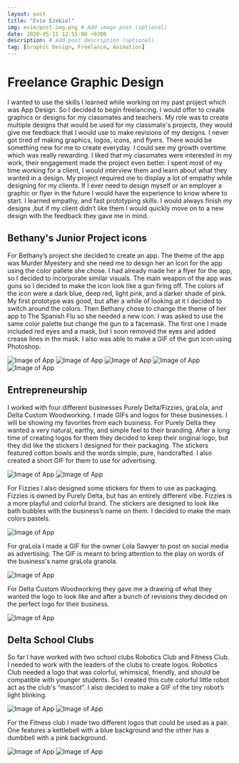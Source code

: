 ```yaml
---
layout: post
title: "Evie Ezekiel"
img: evie/post-img.png # Add image post (optional)
date: 2020-05-15 12:55:00 +0300
description: # Add post description (optional)
tag: [Graphic Design, Freelance, Animation]
---
```

# Freelance Graphic Design
I wanted to use the skills I learned while working on my past project which was App Design. So I decided to begin freelancing. I would offer to create graphics or designs for my classmates and teachers.
My role was to create multiple designs that would be used for my classmate's projects, they would give me feedback that I would use to make revisions of my designs.
I never got tired of making graphics, logos, icons, and flyers. There would be something new for me to create everyday. I could see my growth overtime which was really rewarding. I liked that my classmates were interested in my work, their engagement made the project even better.
I spent most of my time working for a client, I would interview them and learn about what they wanted in a design. My project required me to display a lot of empathy while designing for my clients.
If I ever need to design myself or an employer a graphic or flyer in the future I would have the experience to know where to start.
I learned empathy, and fast prototyping skills. I would always finish my designs ,but if my client didn’t like them I would quickly move on to a new design with the feedback they gave me in mind.

## Bethany's Junior Project icons
For Bethany’s project she decided to create an app. The theme of the app was Murder Myestery and she need me to design her an icon for the app using the color pallete she chose. I had already made her a flyer for the app, so I decided to incorporate similar visuals. The main weapon of the app was guns so I decided to make the icon look like a gun firing off. The colors of the icon were a dark blue, deep red, light pink, and a darker shade of pink. My first prototype was good, but after a while of looking at it I decided to switch around the colors. Then Bethany chose to change the theme of her app to The Spanish Flu so she needed a new icon. I was asked to use the same color palette but change the gun to a facemask. The first one I made included red eyes and a mask, but I soon removed the eyes and added crease lines in the mask. I also was able to make a GIF of the gun icon using Photoshop.

![Image of App](../assets/img/evie/bw1.jpg)
![Image of App](../assets/img/evie/bw2.jpg)
![Image of App](../assets/img/evie/bw3.jpg)
![Image of App](../assets/img/evie/bw4.jpg)
![Image of App](../assets/img/evie/bwgif.gif)



## Entrepreneurship
I worked with four different businesses Purely Delta/Fizzies, graLola, and Delta Custom Woodworking. I made GIFs and logos for these businesses. I will be showing my favorites from each business.
For Purely Delta they wanted a very natural, earthy, and simple feel to their branding. After a long time of creating logos for them they decided to keep their original logo, but they did like the stickers I designed for their packaging. The stickers featured cotton bowls and the words simple, pure, handcrafted. I also created a short GIF for them to use for advertising.

![Image of App](../assets/img/evie/pd1.jpg)
![Image of App](../assets/img/evie/pd2.gif)


For Fizzies I also designed some stickers for them to use as packaging. Fizzies is owned by Purely Delta, but has an entirely different vibe. Fizzies is a more playful and colorful brand. The stickers are designed to look like bath bubbles with the business’s name on them. I decided to make the main colors pastels.

![Image of App](../assets/img/evie/f1.jpg)


For graLola I made a GIF for the owner Lola Sawyer to post on social media as advertising. The GIF is meant to bring attention to the play on words of the business's name graLola granola.

![Image of App](../assets/img/evie/g1.gif)


For Delta Custom Woodworking they gave me a drawing of what they wanted the logo to look like and after a bunch of revisions they decided on the perfect logo for their business.

![Image of App](../assets/img/evie/dcw1.jpg)



## Delta School Clubs
So far I have worked with two school clubs Robotics Club and Fitness Club. I needed to work with the leaders of the clubs to create logos.
Robotics Club needed a logo that was colorful, whimsical, friendly, and should be compatible with younger students. So I created this cute colorful little robot act as the club's “mascot”. I also decided to make a GIF of the tiny robot’s light blinking.

![Image of App](../assets/img/evie/r1.jpg)
![Image of App](../assets/img/evie/r2.jpg.gif)


For the Fitness club I made two different logos that could be used as a pair. One features a kettlebell with a blue background and the other has a dumbbell with a pink background.

![Image of App](../assets/img/evie/fc1.jpg)
![Image of App](../assets/img/evie/fc2.jpg)
